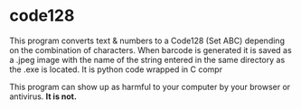 # code128
This program converts text & numbers to a Code128 (Set ABC) depending on the combination of characters.
When barcode is generated it is saved as a .jpeg image with the name of the string entered in the same directory as the .exe is located.
It is python code wrapped in C compr

This program can show up as harmful to your computer by your browser or antivirus. **It is not.**
